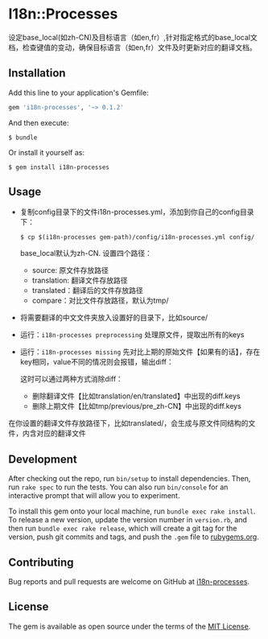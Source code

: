 # I18n::Processes

设定base_local(如zh-CN)及目标语言（如en,fr）,针对指定格式的base_local文档，检查键值的变动，确保目标语言（如en,fr）文件及时更新对应的翻译文档。

## Installation

Add this line to your application's Gemfile:

```ruby
gem 'i18n-processes', '~> 0.1.2'
```

And then execute:

    $ bundle

Or install it yourself as:

    $ gem install i18n-processes

## Usage

- 复制config目录下的文件i18n-processes.yml，添加到你自己的config目录下：

  ```
  $ cp $(i18n-processes gem-path)/config/i18n-processes.yml config/
  ```
  base_local默认为zh-CN.
  设置四个路径：

  - source: 原文件存放路径
  - translation: 翻译文件存放路径
  - translated：翻译后的文件存放路径
  - compare：对比文件存放路径，默认为tmp/


- 将需要翻译的中文文件夹放入设置好的目录下，比如source/
- 运行：`i18n-processes preprocessing`
  处理原文件，提取出所有的keys
- 运行：`i18n-processes missing`
  先对比上期的原始文件【如果有的话】，存在key相同，value不同的情况则会报错，输出diff：
  
  这时可以通过两种方式消除diff：
  - 删除翻译文件【比如translation/en/translated】中出现的diff.keys
  - 删除上期文件【比如tmp/previous/pre_zh-CN】中出现的diff.keys

在你设置的翻译文件存放路径下，比如translated/，会生成与原文件同结构的文件，内含对应的翻译文件


## Development

After checking out the repo, run `bin/setup` to install dependencies. Then, run `rake spec` to run the tests. You can also run `bin/console` for an interactive prompt that will allow you to experiment.

To install this gem onto your local machine, run `bundle exec rake install`. To release a new version, update the version number in `version.rb`, and then run `bundle exec rake release`, which will create a git tag for the version, push git commits and tags, and push the `.gem` file to [rubygems.org](https://rubygems.org).

## Contributing

Bug reports and pull requests are welcome on GitHub at [i18n-processes](https://github.com/Lupeipei/i18n-processes).

## License

The gem is available as open source under the terms of the [MIT License](https://opensource.org/licenses/MIT).
